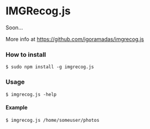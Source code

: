 # IMGRecog.js

Soon...

More info at https://github.com/igoramadas/imgrecog.js

### How to install

    $ sudo npm install -g imgrecog.js

### Usage

    $ imgrecog.js -help

#### Example

    $ imgrecog.js /home/someuser/photos

